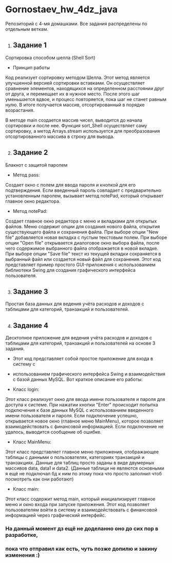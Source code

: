 # Gornostaev_hw_4dz_java

Репозиторий с 4-мя домашками.
Все задания распределены по отдельным веткам.

1. ## Задание 1
Сортировка способом шелла (Shell Sort)

- Принцип работы

Код реализует сортировку методом Шелла. Этот метод является улучшенной версией сортировки вставками.
Он осуществляет сравнение элементов, находящихся на определенном расстоянии друг от друга, 
и перемещает их в нужное место. После этого шаг уменьшается вдвое, и процесс повторяется, 
пока шаг не станет равным нулю. В итоге получается массив, отсортированный в порядке возрастания.

В методе main создается массив чисел, выводится до начала сортировки и после нее.
Функция sort_Shell осуществляет саму сортировку,
а метод Arrays.stream используется для преобразования отсортированного массива в строку для вывода.

2. ## Задание 2
Блакнот с защитой паролем

- Метод pass:

Создает окно с полем для ввода пароля и кнопкой для его подтверждения.
Если введенный пароль совпадает с предварительно установленным паролем, вызывает метод notePad, который открывает главное окно редактора.

- Метод notePad:

Создает главное окно редактора с меню и вкладками для открытых файлов.
Меню содержит опции для создания нового файла, открытия существующего файла и сохранения файла.
При выборе опции "New file" добавляется новая вкладка с пустым текстовым полем.
При выборе опции "Open file" открывается диалоговое окно выбора файла, после чего содержимое выбранного файла отображается в новой вкладке.
При выборе опции "Save file" текст из текущей вкладки сохраняется в выбранный файл или создается новый файл для сохранения.
Этот код представляет пример простого GUI-приложения с использованием библиотеки Swing для создания графического интерфейса пользователя.

3. ## Задание 3
Простая база данных для ведения учёта расходов и доходов с таблицами для категорий, 
транзакций и пользователей.

4. ## Задание 4
Десктопное приложение для ведения учёта расходов и доходов с таблицами для категорий, 
транзакций и пользователей на основе 3 задания.

- Этот код представляет собой простое приложение для входа в систему с 
- использованием графического интерфейса Swing и взаимодействия с базой данных MySQL.
Вот краткое описание его работы:

- Класс login:

Этот класс реализует окно для ввода имени пользователя и пароля для доступа к системе.
При нажатии кнопки "Enter" происходит попытка подключения к базе данных MySQL с использованием введенного имени пользователя и пароля.
Если подключение успешно, открывается новое окно (главное меню MainMenu), которое позволяет взаимодействовать с финансовой информацией.
Если подключение не удалось, выводится сообщение об ошибке.

- Класс MainMenu:

Этот класс представляет главное меню приложения, отображающее таблицы с данными о пользователях, категориях транзакций и транзакциях.
Данные для таблиц просто заданы в виде двумерных массивов data, data1 и data2. (Данные таблици не являются основными
я ещё не подключал бд к ним по этому пока что просто заполнил чтоб посмотреть как они работают)

- Класс main:

Этот класс содержит метод main, который инициализирует главное меню и окно входа при запуске приложения.
Этот код позволяет пользователям войти в систему и взаимодействовать с финансовой информацией через графический интерфейс.

### На данный момент дз ещё не доделанно оно до сих пор в разработке, 
### пока что отправил как есть, чуть позже допилю и закину изменения :)


